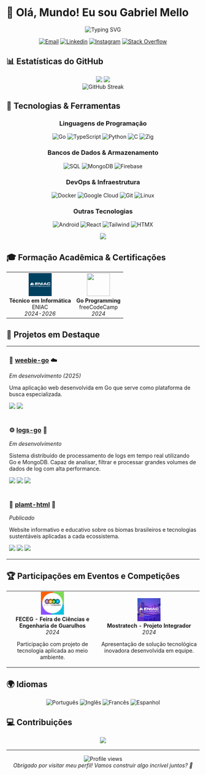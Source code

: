# 👋 Olá, Mundo! Eu sou Gabriel Mello

<div align="center">
  <img src="https://readme-typing-svg.demolab.com?font=Fira+Code&weight=500&size=22&pause=1000&color=00ADD8&center=true&vCenter=true&random=false&width=435&lines=Desenvolvedor+Backend;Entusiasta+de+Go;Estudante+de+Tecnologia" alt="Typing SVG" />
</div>

<p align="center">
  <a href="mailto:gabrielmellocode@gmail.com"><img src="https://img.shields.io/badge/Email-EA4335?style=for-the-badge&logo=gmail&logoColor=white" alt="Email"></a>
  <a href="https://linkedin.com/in/gabriel-h-mello"><img src="https://img.shields.io/badge/Linkedin-0A66C2?style=for-the-badge&logo=linkedin&logoColor=white" alt="Linkedin"></a>
  <a href="https://instagram.com/codinomello"><img src="https://img.shields.io/badge/Instagram-E4405F?style=for-the-badge&logo=instagram&logoColor=white" alt="Instagram"></a>
  <a href="https://stackoverflow.com/users/23629787"><img src="https://img.shields.io/badge/Stack_Overflow-F58025?style=for-the-badge&logo=stackoverflow&logoColor=white" alt="Stack Overflow"></a>
</p>

## 📊 Estatísticas do GitHub

<div align="center">
  <img height="170em" src="https://github-readme-stats.vercel.app/api?username=codinomello&show_icons=true&count_private=true&include_all_commits=true&theme=tokyonight&border_radius=10" />
  <img height="170em" src="https://github-readme-stats.vercel.app/api/top-langs/?username=codinomello&layout=compact&langs_count=6&hide=html,css&theme=tokyonight&border_radius=10"/>
</div>

<div align="center">
  <img src="https://github-readme-streak-stats.herokuapp.com/?user=codinomello&theme=tokyonight&border_radius=10" alt="GitHub Streak" />
</div>

## 🚀 Tecnologias & Ferramentas

<div align="center">
  
  ### Linguagens de Programação
  
  ![Go](https://img.shields.io/badge/Go-00ADD8?style=for-the-badge&logo=go&logoColor=white)
  ![TypeScript](https://img.shields.io/badge/TypeScript-3178C6?style=for-the-badge&logo=typescript&logoColor=white)
  ![Python](https://img.shields.io/badge/Python-3776AB?style=for-the-badge&logo=python&logoColor=white)
  ![C](https://img.shields.io/badge/C-4F4F4F?style=for-the-badge&logo=c&logoColor=white)
  ![Zig](https://img.shields.io/badge/Zig-D79921?style=for-the-badge&logo=zig&logoColor=white)
  
  ### Bancos de Dados & Armazenamento
  
  ![SQL](https://img.shields.io/badge/SQL-4479A1?style=for-the-badge&logo=mysql&logoColor=white)
  ![MongoDB](https://img.shields.io/badge/MongoDB-47A248?style=for-the-badge&logo=mongodb&logoColor=white)
  ![Firebase](https://img.shields.io/badge/Firebase-db8502?style=for-the-badge&logo=firebase&logoColor=white)
  
  ### DevOps & Infraestrutura
  
  ![Docker](https://img.shields.io/badge/Docker-2496ED?style=for-the-badge&logo=docker&logoColor=white)
  ![Google Cloud](https://img.shields.io/badge/Google_Cloud-4285F4?style=for-the-badge&logo=googlecloud&logoColor=white)
  ![Git](https://img.shields.io/badge/Git-F05032?style=for-the-badge&logo=git&logoColor=white)
  ![Linux](https://img.shields.io/badge/Linux-282828?style=for-the-badge&logo=linux&logoColor=white)
  
  ### Outras Tecnologias
  
  ![Android](https://img.shields.io/badge/Android-3DDC84?style=for-the-badge&logo=android&logoColor=white)
  ![React](https://img.shields.io/badge/React-61DAFB?style=for-the-badge&logo=react&logoColor=black)
  ![Tailwind](https://img.shields.io/badge/Tailwind-06B6D4?style=for-the-badge&logo=tailwindcss&logoColor=white)
  ![HTMX](https://img.shields.io/badge/HTMX-3366CC?style=for-the-badge&logo=html5&logoColor=white)
</div>

<div align="center">
  <img src="https://skillicons.dev/icons?i=go,react,tailwind,htmx,ts,python,gcp,docker,mongo,git,linux&perline=11" />
</div>

## 🎓 Formação Acadêmica & Certificações

<table align="center">
  <tr>
    <td align="center">
      <img src="https://raw.githubusercontent.com/codinomello/codinomello/main/assets/eniac.png" width="60" height="60"/>
      <br>
      <b>Técnico em Informática</b>
      <br>
      ENIAC
      <br>
      <i>2024-2026</i>
    </td>
    <td align="center">
      <img src="https://cdn.jsdelivr.net/gh/devicons/devicon/icons/go/go-original-wordmark.svg" width="60" height="60"/>
      <br>
      <b>Go Programming</b>
      <br>
      freeCodeCamp
      <br>
      <i>2024</i>
    </td>
  </tr>
</table>

## 🎯 Projetos em Destaque

<table align="center">
  <tr>
    <td>
      <h3>🔎 <a href="https://github.com/codinomello/weebie-go">weebie-go</a> ☁️</h3>
      <p><i>Em desenvolvimento (2025)</i></p>
      <p>Uma aplicação web desenvolvida em Go que serve como plataforma de busca especializada.</p>
      <p>
        <img src="https://img.shields.io/badge/Go-00ADD8?style=flat-square&logo=go&logoColor=white" />
        <img src="https://img.shields.io/badge/Cloud-4285F4?style=flat-square&logo=googlecloud&logoColor=white" />
      </p>
    </td>
  </tr>
  <tr>
    <td>
      <h3>⚙️ <a href="https://github.com/codinomello/logs-go">logs-go</a> 📰</h3>
      <p><i>Em desenvolvimento</i></p>
      <p>Sistema distribuído de processamento de logs em tempo real utilizando Go e MongoDB. Capaz de analisar, filtrar e processar grandes volumes de dados de log com alta performance.</p>
      <p>
        <img src="https://img.shields.io/badge/Go-00ADD8?style=flat-square&logo=go&logoColor=white" />
        <img src="https://img.shields.io/badge/MongoDB-47A248?style=flat-square&logo=mongodb&logoColor=white" />
        <img src="https://img.shields.io/badge/Docker-2496ED?style=flat-square&logo=docker&logoColor=white" />
      </p>
    </td>
  </tr>
  <tr>
    <td>
      <h3>📄 <a href="https://github.com/codinomello/plamt-html">plamt-html</a> 🌱</h3>
      <p><i>Publicado</i></p>
      <p>Website informativo e educativo sobre os biomas brasileiros e tecnologias sustentáveis aplicadas a cada ecossistema.</p>
      <p>
        <img src="https://img.shields.io/badge/HTML-E34F26?style=flat-square&logo=html5&logoColor=white" />
        <img src="https://img.shields.io/badge/CSS-1572B6?style=flat-square&logo=css3&logoColor=white" />
        <img src="https://img.shields.io/badge/JavaScript-F7DF1E?style=flat-square&logo=javascript&logoColor=black" />
      </p>
    </td>
  </tr>
</table>

## 🏆 Participações em Eventos e Competições

<table align="center">
  <tr>
    <td align="center">
      <img src="https://raw.githubusercontent.com/codinomello/codinomello/main/assets/feceg.png" width="60" height="60"/>
      <br>
      <b>FECEG - Feira de Ciências e Engenharia de Guarulhos</b>
      <br>
      <i>2024</i>
      <p>Participação com projeto de tecnologia aplicada ao meio ambiente.</p>
    </td>
    <td align="center">
      <img src="https://raw.githubusercontent.com/codinomello/codinomello/main/assets/mostratech.png" width="60" height="60"/>
      <br>
      <b>Mostratech - Projeto Integrador</b>
      <br>
      <i>2024</i>
      <p>Apresentação de solução tecnológica inovadora desenvolvida em equipe.</p>
    </td>
  </tr>
</table>

## 🌍 Idiomas

<div align="center">
  
  ![Português](https://img.shields.io/badge/Português-Nativo-008494?style=for-the-badge&logo=translate&logoColor=white)
  ![Inglês](https://img.shields.io/badge/Inglês-Avançado-1D6F93?style=for-the-badge&logo=translate&logoColor=white)
  ![Francês](https://img.shields.io/badge/Francês-Avançado-1D6F93?style=for-the-badge&logo=translate&logoColor=white)
  ![Espanhol](https://img.shields.io/badge/Espanhol-Intermediário-3D9EBB?style=for-the-badge&logo=translate&logoColor=white)
  
</div>

## 💻 Contribuições

<div align="center">
  <img src="https://github-profile-summary-cards.vercel.app/api/cards/profile-details?username=codinomello&theme=tokyonight" />
</div>

---

<div align="center">
  <img src="https://komarev.com/ghpvc/?username=codinomello&style=flat-square&color=00ADD8" alt="Profile views" />
  <br>
  <i>Obrigado por visitar meu perfil! Vamos construir algo incrível juntos? 🚀</i>
</div>
